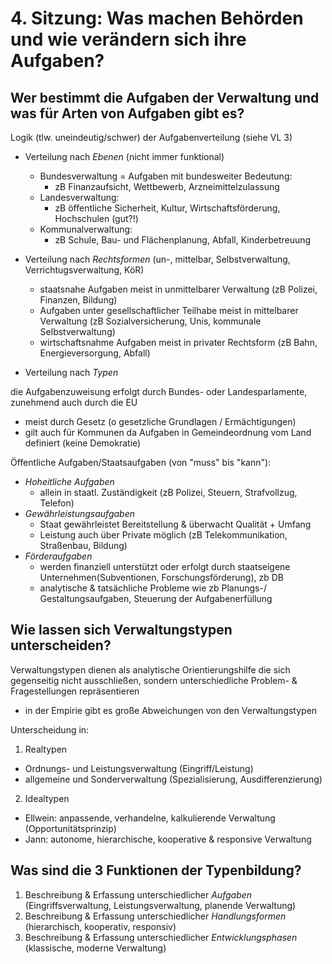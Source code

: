 # 4. Sitzung: Was machen Behörden und wie verändern sich ihre Aufgaben?
## Wer bestimmt die Aufgaben der Verwaltung und was für Arten von Aufgaben gibt es?
Logik (tlw. uneindeutig/schwer) der Aufgabenverteilung (siehe VL 3)
- Verteilung nach *Ebenen* (nicht immer funktional)
  - Bundesverwaltung = Aufgaben mit bundesweiter Bedeutung:
    - zB Finanzaufsicht, Wettbewerb, Arzneimittelzulassung
  - Landesverwaltung:
    - zB öffentliche Sicherheit, Kultur, Wirtschaftsförderung, Hochschulen (gut?!)
  - Kommunalverwaltung:
    - zB Schule, Bau- und Flächenplanung, Abfall, Kinderbetreuung

- Verteilung nach *Rechtsformen* (un-, mittelbar, Selbstverwaltung, Verrichtugsverwaltung, KöR)
  - staatsnahe Aufgaben meist in unmittelbarer Verwaltung (zB Polizei, Finanzen, Bildung)
  - Aufgaben unter gesellschaftlicher Teilhabe meist in mittelbarer Verwaltung (zB Sozialversicherung, Unis, kommunale Selbstverwaltung)
  - wirtschaftsnahme Aufgaben meist in privater Rechtsform (zB Bahn, Energieversorgung, Abfall)
- Verteilung nach *Typen*

die Aufgabenzuweisung erfolgt durch Bundes- oder Landesparlamente, zunehmend auch durch die EU
- meist durch Gesetz (o gesetzliche Grundlagen / Ermächtigungen)
- gilt auch für Kommunen da Aufgaben in Gemeindeordnung vom Land definiert (keine Demokratie)

Öffentliche Aufgaben/Staatsaufgaben (von "muss" bis "kann"):
- *Hoheitliche Aufgaben*
  - allein in staatl. Zuständigkeit (zB Polizei, Steuern, Strafvollzug, Telefon)
- *Gewährleistungsaufgaben*
  - Staat gewährleistet Bereitstellung & überwacht Qualität + Umfang
  - Leistung auch über Private möglich (zB Telekommunikation, Straßenbau, Bildung)
- *Förderaufgaben*
  - werden finanziell unterstützt oder erfolgt durch staatseigene Unternehmen(Subventionen, Forschungsförderung), zb DB 
  - analytische & tatsächliche Probleme wie zb Planungs-/ Gestaltungsaufgaben, Steuerung der Aufgabenerfüllung

## Wie lassen sich Verwaltungstypen unterscheiden?
Verwaltungstypen dienen als analytische Orientierungshilfe die sich gegenseitig nicht ausschließen, sondern unterschiedliche Problem- & Fragestellungen repräsentieren
- in der Empirie gibt es große Abweichungen von den Verwaltungstypen

Unterscheidung in:
1. Realtypen
- Ordnungs- und Leistungsverwaltung (Eingriff/Leistung)
- allgemeine und Sonderverwaltung (Spezialisierung, Ausdifferenzierung)
2. Idealtypen
- Ellwein: anpassende, verhandelne, kalkulierende Verwaltung (Opportunitätsprinzip)
- Jann: autonome, hierarchische, kooperative & responsive Verwaltung

## Was sind die 3 Funktionen der Typenbildung?
1. Beschreibung & Erfassung unterschiedlicher *Aufgaben* (Eingriffsverwaltung, Leistungsverwaltung, planende Verwaltung)
2. Beschreibung & Erfassung unterschiedlicher *Handlungsformen* (hierarchisch, kooperativ, responsiv)
3. Beschreibung & Erfassung unterschiedlicher *Entwicklungsphasen* (klassische, moderne Verwaltung)
